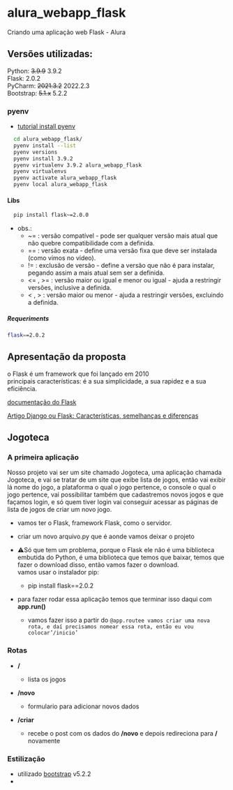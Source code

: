 # alura_webapp_flask
Criando uma aplicação web Flask - Alura

## Versões utilizadas:
Python: ~~3.9.9~~ 3.9.2   
Flask: 2.0.2  
PyCharm: ~~2021.3.2~~ 2022.2.3  
Bootstrap: ~~5.1.x~~ 5.2.2  

### pyenv

  - [tutorial install pyenv](https://gist.github.com/luzfcb/ef29561ff81e81e348ab7d6824e14404)

```bash
  cd alura_webapp_flask/
  pyenv install --list
  pyenv versions  
  pyenv install 3.9.2
  pyenv virtualenv 3.9.2 alura_webapp_flask  
  pyenv virtualenvs
  pyenv activate alura_webapp_flask
  pyenv local alura_webapp_flask
```

#### Libs
```bash
  pip install flask~=2.0.0
```


 - obs.:
   - ~= : versão compatível - pode ser qualquer versão mais atual que não quebre compatibilidade com a definida.
   - == : versão exata - define uma versão fixa que deve ser instalada (como vimos no vídeo).
   - != : exclusão de versão - define a versão que não é para instalar, pegando assim a mais atual sem ser a definida.
   - <= , >= : versão maior ou igual e menor ou igual - ajuda a restringir versões, inclusive a definida.
   - < , > : versão maior ou menor - ajuda a restringir versões, excluindo a definida.

##### Requeriments
```bash
flask==2.0.2  
```


## Apresentação da proposta

o Flask é um framework que foi lançado em 2010  
principais características: é a sua simplicidade, a sua rapidez e a sua eficiência.  

[documentação do Flask](https://flask.palletsprojects.com/en/2.1.x/)  

[Artigo Django ou Flask: Características, semelhanças e diferenças](https://www.alura.com.br/artigos/django-ou-flask)  


## Jogoteca

### A primeira aplicação

 Nosso projeto vai ser um site chamado Jogoteca, uma aplicação chamada Jogoteca, e vai se tratar de um site que exibe lista de jogos, então vai exibir lá nome do jogo, a plataforma o qual o jogo pertence, o console o qual o jogo pertence, vai possibilitar também que cadastremos novos jogos e que façamos login, e só quem tiver login vai conseguir acessar as páginas de lista de jogos de criar um novo jogo.


 - vamos ter o Flask, framework Flask, como o servidor.
 - criar um novo arquivo.py que é aonde vamos deixar o projeto


 - ⚠️Só que tem um problema, porque o Flask ele não é uma biblioteca embutida do Python, é uma biblioteca que temos que baixar, temos que fazer o download disso, então vamos fazer o download.  
vamos usar o instalador pip:
   - pip install flask==2.0.2


- para fazer rodar essa aplicação temos que terminar isso daqui com **app.run()**
  - vamos fazer isso a partir do `@app.routee vamos criar uma nova rota, e daí precisamos nomear essa rota, então eu vou colocar’/inicio’`


### Rotas

 - **/**
   - lista os jogos  
   
      
 - **/novo**
   - formulario para adicionar novos dados  

 
 - **/criar**
   - recebe o post com os dados do **/novo** e depois redireciona para **/** novamente


### Estilização
 - utilizado [bootstrap](https://getbootstrap.com/) v5.2.2
 - 